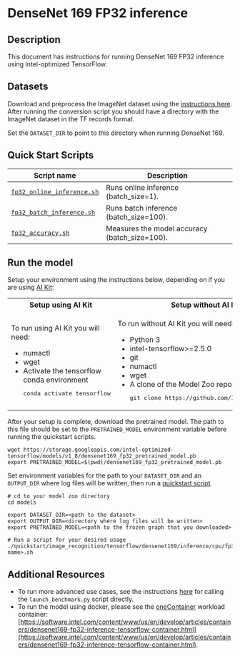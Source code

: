 <!--- 0. Title -->
# DenseNet 169 FP32 inference

<!-- 10. Description -->
## Description

This document has instructions for running DenseNet 169 FP32 inference using
Intel-optimized TensorFlow.

<!--- 30. Datasets -->
## Datasets

Download and preprocess the ImageNet dataset using the [instructions here](/datasets/imagenet/README.md).
After running the conversion script you should have a directory with the
ImageNet dataset in the TF records format.

Set the `DATASET_DIR` to point to this directory when running DenseNet 169.

<!--- 40. Quick Start Scripts -->
## Quick Start Scripts

| Script name | Description |
|-------------|-------------|
| [`fp32_online_inference.sh`](/quickstart/image_recognition/tensorflow/densenet169/inference/cpu/fp32/fp32_online_inference.sh) | Runs online inference (batch_size=1). |
| [`fp32_batch_inference.sh`](/quickstart/image_recognition/tensorflow/densenet169/inference/cpu/fp32/fp32_batch_inference.sh) | Runs batch inference (batch_size=100). |
| [`fp32_accuracy.sh`](/quickstart/image_recognition/tensorflow/densenet169/inference/cpu/fp32/fp32_accuracy.sh) | Measures the model accuracy (batch_size=100). |

<!--- 50. AI Kit -->
## Run the model

Setup your environment using the instructions below, depending on if you are
using [AI Kit](/docs/general/tensorflow/AIKit.md):

<table>
  <tr>
    <th>Setup using AI Kit</th>
    <th>Setup without AI Kit</th>
  </tr>
  <tr>
    <td>
      <p>To run using AI Kit you will need:</p>
      <ul>
        <li>numactl
        <li>wget
        <li>Activate the tensorflow conda environment
        <pre>conda activate tensorflow</pre>
      </ul>
    </td>
    <td>
      <p>To run without AI Kit you will need:</p>
      <ul>
        <li>Python 3
        <li>intel-tensorflow>=2.5.0
        <li>git
        <li>numactl
        <li>wget
        <li>A clone of the Model Zoo repo<br />
        <pre>git clone https://github.com/IntelAI/models.git</pre>
      </ul>
    </td>
  </tr>
</table>

After your setup is complete, download the pretrained model. The path to this file
should be set to the `PRETRAINED_MODEL` environment variable before running the quickstart scripts.
```
wget https://storage.googleapis.com/intel-optimized-tensorflow/models/v1_8/densenet169_fp32_pretrained_model.pb
export PRETRAINED_MODEL=$(pwd)/densenet169_fp32_pretrained_model.pb
```

Set environment variables for the path to your `DATASET_DIR` and an
`OUTPUT_DIR` where log files will be written, then run a 
[quickstart script](#quick-start-scripts).

```
# cd to your model zoo directory
cd models

export DATASET_DIR=<path to the dataset>
export OUTPUT_DIR=<directory where log files will be written>
export PRETRAINED_MODEL=<path to the frozen graph that you downloaded>

# Run a script for your desired usage
./quickstart/image_recognition/tensorflow/densenet169/inference/cpu/fp32/<script name>.sh
```

<!--- 90. Resource Links-->
## Additional Resources

* To run more advanced use cases, see the instructions [here](Advanced.md)
  for calling the `launch_benchmark.py` script directly.
* To run the model using docker, please see the [oneContainer](http://software.intel.com/containers)
  workload container:<br />
  [https://software.intel.com/content/www/us/en/develop/articles/containers/densenet169-fp32-inference-tensorflow-container.html](https://software.intel.com/content/www/us/en/develop/articles/containers/densenet169-fp32-inference-tensorflow-container.html).

